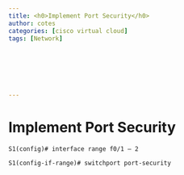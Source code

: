 ```yaml
---
title: <h0>Implement Port Security</h0>
author: cotes   
categories: [cisco virtual cloud]
tags: [Network]







---
```


# **Implement Port Security**

```
S1(config)# interface range f0/1 – 2

S1(config-if-range)# switchport port-security
```

